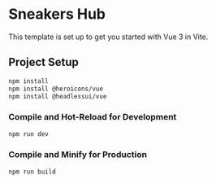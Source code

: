 # Sneakers Hub

This template is set up to get you started with Vue 3 in Vite.

## Project Setup

```sh
npm install
npm install @heroicons/vue
npm install @headlessui/vue
```

### Compile and Hot-Reload for Development

```sh
npm run dev
```

### Compile and Minify for Production

```sh
npm run build
```
